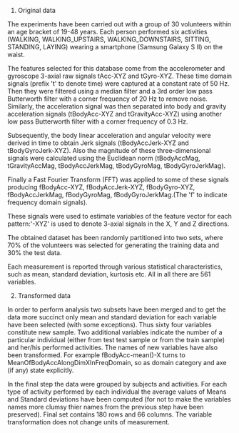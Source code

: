 
1. Original data
 
The experiments have been carried out with a group of 30 volunteers within an age bracket of 19-48 years. Each person performed six activities (WALKING, WALKING_UPSTAIRS, WALKING_DOWNSTAIRS, SITTING, STANDING, LAYING) wearing a smartphone (Samsung Galaxy S II) on the waist. 

The features selected for this database come from the accelerometer and gyroscope 3-axial raw signals tAcc-XYZ and tGyro-XYZ. These time domain signals (prefix 't' to denote time) were captured at a constant rate of 50 Hz. Then they were filtered using a median filter and a 3rd order low pass Butterworth filter with a corner frequency of 20 Hz to remove noise. Similarly, the acceleration signal was then separated into body and gravity acceleration signals (tBodyAcc-XYZ and tGravityAcc-XYZ) using another low pass Butterworth filter with a corner frequency of 0.3 Hz. 

Subsequently, the body linear acceleration and angular velocity were derived in time to obtain Jerk signals (tBodyAccJerk-XYZ and tBodyGyroJerk-XYZ). Also the magnitude of these three-dimensional signals were calculated using the Euclidean norm (tBodyAccMag, tGravityAccMag, tBodyAccJerkMag, tBodyGyroMag, tBodyGyroJerkMag). 

Finally a Fast Fourier Transform (FFT) was applied to some of these signals producing fBodyAcc-XYZ, fBodyAccJerk-XYZ, fBodyGyro-XYZ, fBodyAccJerkMag, fBodyGyroMag, fBodyGyroJerkMag.(The 'f' to indicate frequency domain signals). 

These signals were used to estimate variables of the feature vector for each pattern:'-XYZ' is used to denote 3-axial signals in the X, Y and Z directions.

The obtained dataset has been randomly partitioned into two sets, where 70% of the volunteers was selected for generating the training data and 30% the test data. 

Each measurement is reported through various statistical characteristics, such as mean, standard deviation, kurtosis etc. All in all there are 561 variables.

2. Transformed data

In order to perform analysis two subsets have been merged and  to get the data more succinct only mean and standard deviation for each variable  have been selected (with some exceptions). Thus sixty four variables constitute new sample. Two additional variables indicate  the number of a particular individual (either from test test sample or from the train sample) and her/his performed activities. The names of new variables have also been transformed. For example fBodyAcc-mean()-X turns to MeanOfBodyAccAlongDimXInFreqDomain, so as domain category and axe (if any) state explicitly. 

In the final step the data were grouped by subjects and activities. For each type of activity performed by each individual the average values of Means and Standard deviations have been computed (for not to make the variables names more clumsy thier names from the previous step have been preserved). Final set contains 180 rows and 66 columns. The variable transformation does not change units of measurement. 






